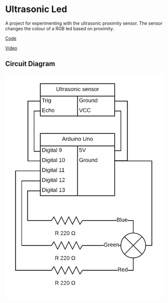 # Ultrasonic Led

A project for experimenting with the ultrasonic proximity sensor. The sensor changes the colour of a RGB led based on proximity. 

[Code](./ultrasonic-led.ino)

[Video](./ultrasonic-led.mp4)

## Circuit Diagram

![Circuit Diagram](./ultrasonic-led.png)